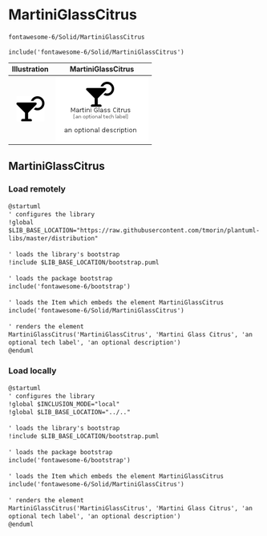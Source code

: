 # MartiniGlassCitrus


```text
fontawesome-6/Solid/MartiniGlassCitrus
```

```text
include('fontawesome-6/Solid/MartiniGlassCitrus')
```



| Illustration | MartiniGlassCitrus |
| :---: | :---: |
| ![illustration for Illustration](../../fontawesome-6/Solid/MartiniGlassCitrus.png) | ![illustration for MartiniGlassCitrus](../../fontawesome-6/Solid/MartiniGlassCitrus.Local.png) |




## MartiniGlassCitrus

### Load remotely
```plantuml
@startuml
' configures the library
!global $LIB_BASE_LOCATION="https://raw.githubusercontent.com/tmorin/plantuml-libs/master/distribution"

' loads the library's bootstrap
!include $LIB_BASE_LOCATION/bootstrap.puml

' loads the package bootstrap
include('fontawesome-6/bootstrap')

' loads the Item which embeds the element MartiniGlassCitrus
include('fontawesome-6/Solid/MartiniGlassCitrus')

' renders the element
MartiniGlassCitrus('MartiniGlassCitrus', 'Martini Glass Citrus', 'an optional tech label', 'an optional description')
@enduml
```

### Load locally
```plantuml
@startuml
' configures the library
!global $INCLUSION_MODE="local"
!global $LIB_BASE_LOCATION="../.."

' loads the library's bootstrap
!include $LIB_BASE_LOCATION/bootstrap.puml

' loads the package bootstrap
include('fontawesome-6/bootstrap')

' loads the Item which embeds the element MartiniGlassCitrus
include('fontawesome-6/Solid/MartiniGlassCitrus')

' renders the element
MartiniGlassCitrus('MartiniGlassCitrus', 'Martini Glass Citrus', 'an optional tech label', 'an optional description')
@enduml
```

